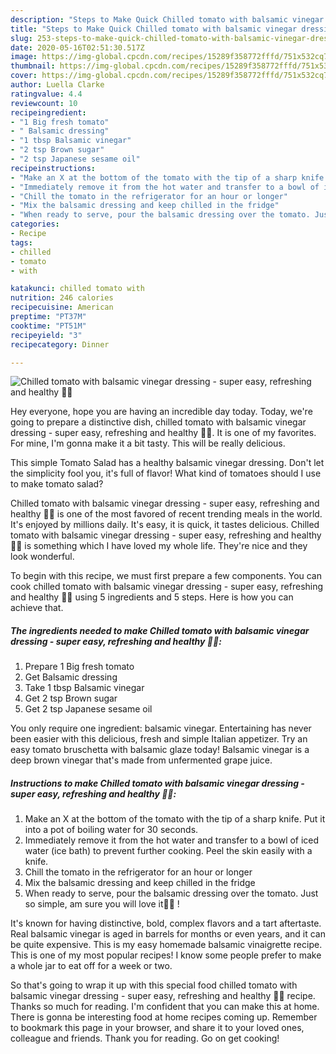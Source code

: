 ```yaml
---
description: "Steps to Make Quick Chilled tomato with balsamic vinegar dressing - super easy, refreshing and healthy 🍅😋"
title: "Steps to Make Quick Chilled tomato with balsamic vinegar dressing - super easy, refreshing and healthy 🍅😋"
slug: 253-steps-to-make-quick-chilled-tomato-with-balsamic-vinegar-dressing-super-easy-refreshing-and-healthy
date: 2020-05-16T02:51:30.517Z
image: https://img-global.cpcdn.com/recipes/15289f358772fffd/751x532cq70/chilled-tomato-with-balsamic-vinegar-dressing-super-easy-refreshing-and-healthy-🍅😋-recipe-main-photo.jpg
thumbnail: https://img-global.cpcdn.com/recipes/15289f358772fffd/751x532cq70/chilled-tomato-with-balsamic-vinegar-dressing-super-easy-refreshing-and-healthy-🍅😋-recipe-main-photo.jpg
cover: https://img-global.cpcdn.com/recipes/15289f358772fffd/751x532cq70/chilled-tomato-with-balsamic-vinegar-dressing-super-easy-refreshing-and-healthy-🍅😋-recipe-main-photo.jpg
author: Luella Clarke
ratingvalue: 4.4
reviewcount: 10
recipeingredient:
- "1 Big fresh tomato"
- " Balsamic dressing"
- "1 tbsp Balsamic vinegar"
- "2 tsp Brown sugar"
- "2 tsp Japanese sesame oil"
recipeinstructions:
- "Make an X at the bottom of the tomato with the tip of a sharp knife. Put it into a pot of boiling water for 30 seconds."
- "Immediately remove it from the hot water and transfer to a bowl of iced water (ice bath) to prevent further cooking. Peel the skin easily with a knife."
- "Chill the tomato in the refrigerator for an hour or longer"
- "Mix the balsamic dressing and keep chilled in the fridge"
- "When ready to serve, pour the balsamic dressing over the tomato. Just so simple, am sure you will love it🍅😋 !"
categories:
- Recipe
tags:
- chilled
- tomato
- with

katakunci: chilled tomato with 
nutrition: 246 calories
recipecuisine: American
preptime: "PT37M"
cooktime: "PT51M"
recipeyield: "3"
recipecategory: Dinner

---
```



![Chilled tomato with balsamic vinegar dressing - super easy, refreshing and healthy 🍅😋](https://img-global.cpcdn.com/recipes/15289f358772fffd/751x532cq70/chilled-tomato-with-balsamic-vinegar-dressing-super-easy-refreshing-and-healthy-🍅😋-recipe-main-photo.jpg)

Hey everyone, hope you are having an incredible day today. Today, we're going to prepare a distinctive dish, chilled tomato with balsamic vinegar dressing - super easy, refreshing and healthy 🍅😋. It is one of my favorites. For mine, I'm gonna make it a bit tasty. This will be really delicious.

This simple Tomato Salad has a healthy balsamic vinegar dressing. Don&#39;t let the simplicity fool you, it&#39;s full of flavor! What kind of tomatoes should I use to make tomato salad?

Chilled tomato with balsamic vinegar dressing - super easy, refreshing and healthy 🍅😋 is one of the most favored of recent trending meals in the world. It's enjoyed by millions daily. It's easy, it is quick, it tastes delicious. Chilled tomato with balsamic vinegar dressing - super easy, refreshing and healthy 🍅😋 is something which I have loved my whole life. They're nice and they look wonderful.


To begin with this recipe, we must first prepare a few components. You can cook chilled tomato with balsamic vinegar dressing - super easy, refreshing and healthy 🍅😋 using 5 ingredients and 5 steps. Here is how you can achieve that.

<!--inarticleads1-->

##### The ingredients needed to make Chilled tomato with balsamic vinegar dressing - super easy, refreshing and healthy 🍅😋:

1. Prepare 1 Big fresh tomato
1. Get  Balsamic dressing
1. Take 1 tbsp Balsamic vinegar
1. Get 2 tsp Brown sugar
1. Get 2 tsp Japanese sesame oil


You only require one ingredient: balsamic vinegar. Entertaining has never been easier with this delicious, fresh and simple Italian appetizer. Try an easy tomato bruschetta with balsamic glaze today! Balsamic vinegar is a deep brown vinegar that&#39;s made from unfermented grape juice. 

<!--inarticleads2-->

##### Instructions to make Chilled tomato with balsamic vinegar dressing - super easy, refreshing and healthy 🍅😋:

1. Make an X at the bottom of the tomato with the tip of a sharp knife. Put it into a pot of boiling water for 30 seconds.
1. Immediately remove it from the hot water and transfer to a bowl of iced water (ice bath) to prevent further cooking. Peel the skin easily with a knife.
1. Chill the tomato in the refrigerator for an hour or longer
1. Mix the balsamic dressing and keep chilled in the fridge
1. When ready to serve, pour the balsamic dressing over the tomato. Just so simple, am sure you will love it🍅😋 !


It&#39;s known for having distinctive, bold, complex flavors and a tart aftertaste. Real balsamic vinegar is aged in barrels for months or even years, and it can be quite expensive. This is my easy homemade balsamic vinaigrette recipe. This is one of my most popular recipes! I know some people prefer to make a whole jar to eat off for a week or two. 

So that's going to wrap it up with this special food chilled tomato with balsamic vinegar dressing - super easy, refreshing and healthy 🍅😋 recipe. Thanks so much for reading. I'm confident that you can make this at home. There is gonna be interesting food at home recipes coming up. Remember to bookmark this page in your browser, and share it to your loved ones, colleague and friends. Thank you for reading. Go on get cooking!
